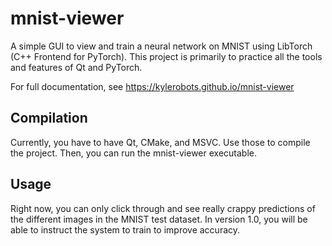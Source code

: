 # mnist-viewer
A simple GUI to view and train a neural network on MNIST using LibTorch (C++ Frontend for PyTorch). This project is primarily to practice all
the tools and features of Qt and PyTorch.

For full documentation, see https://kylerobots.github.io/mnist-viewer

## Compilation
Currently, you have to have Qt, CMake, and MSVC. Use those to compile the project. Then, you can run the mnist-viewer executable.

## Usage
Right now, you can only click through and see really crappy predictions of the different images in the MNIST test dataset. In version 1.0,
you will be able to instruct the system to train to improve accuracy.
